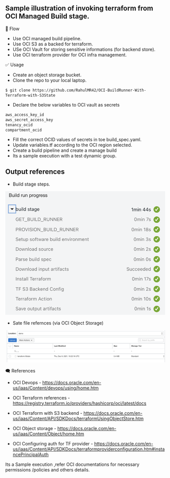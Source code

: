 Sample illustration of invoking terraform from OCI Managed Build stage.
------------
🎌 Flow 

- Use OCI managed build pipeline.
- Use OCI S3 as a backed for terraform.
- USe OCI Vault for storing sensitive informations (for backend store).
- Use OCI terraform provider for OCI infra management.


✅ Usage

- Create an object storage bucket.
- Clone the repo to your local laptop.

```
$ git clone https://github.com/RahulMR42/OCI-BuildRunner-With-Terraform-with-S3State
```

- Declare the below variables to OCI vault as secrets

```
aws_access_key_id
aws_secret_access_key
tenancy_ocid
compartment_ocid
```

- Fill the correct OCID values of secrets in toe build_spec.yaml.
- Update variables.tf according to the OCI region selected.
- Create a build pipeline and create a manage build 
- Its a sample execution with a test dynamic  group.

Output references
-----
- Build stage steps.

![](images/build_steps.png)

- Sate file refernces (via OCI Object Storage)

![](images/state_store.png)

🗨️ References

- OCI Devops  - https://docs.oracle.com/en-us/iaas/Content/devops/using/home.htm

- OCI Terraform references - https://registry.terraform.io/providers/hashicorp/oci/latest/docs

- OCI Terraform with S3 backend - https://docs.oracle.com/en-us/iaas/Content/API/SDKDocs/terraformUsingObjectStore.htm

- OCI Object storage - https://docs.oracle.com/en-us/iaas/Content/Object/home.htm

- OCI Configuring auth for TF provider - https://docs.oracle.com/en-us/iaas/Content/API/SDKDocs/terraformproviderconfiguration.htm#instancePrincipalAuth


Its a Sample execution ,refer OCI documentations for necessary permissions /policies and others details.